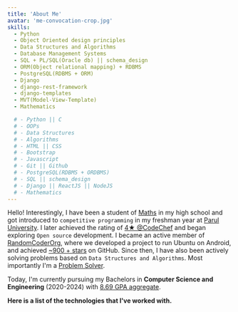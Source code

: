```yaml
---
title: 'About Me'
avatar: 'me-convocation-crop.jpg'
skills:
  - Python
  - Object Oriented design principles
  - Data Structures and Algorithms
  - Database Management Systems
  - SQL + PL/SQL(Oracle db) || schema_design
  - ORM(Object relational mapping) + RDBMS
  - PostgreSQL(RDBMS + ORM)
  - Django
  - django-rest-framework
  - django-templates
  - MVT(Model-View-Template)
  - Mathematics

  # - Python || C
  # - OOPs
  # - Data Structures
  # - Algorithms
  # - HTML || CSS
  # - Bootstrap
  # - Javascript
  # - Git || Github
  # - PostgreSQL(RDBMS + ORDBMS)
  # - SQL || schema_design
  # - Django || ReactJS || NodeJS
  # - Mathematics
---
```


Hello! Interestingly, I have been a student of [Maths](https://drive.google.com/file/d/15h9Gz045CkqvyadtdMqCstNRgOX2RXDx/view?usp=sharing) in my high school and got introduced to `competitive programming` in my freshman year at [Parul University](https://paruluniversity.ac.in/). I later achieved the rating of [4★ @CodeChef](https://www.codechef.com/users/ayon_ssp) and began exploring `Open source` development. I became an active member of [RandomCoderOrg](https://github.com/RandomCoderOrg), where we developed a project to run Ubuntu on Android, and achieved [~900 + stars](https://github.com/RandomCoderOrg/ubuntu-on-android) on GitHub. Since then, I have also been actively solving problems based on `Data Structures and Algorithms`. Most importantly I'm a [Problem Solver](https://leetcode.com/Ayon_ssp/).

Today, I'm currently pursuing my Bachelors in **Computer Science and Engineering** (2020-2024) with [8.69 GPA aggregate](https://drive.google.com/file/d/1Iu2usecTJv97dOcOub41hjpXQhw2bdGj/view?usp=sharing).

<!-- I also have knowledge of **Web Development** and have created several projects using HTML, CSS, Javascript / React.js, Node.js, Django, and PostgreSQL. I'm also part of some student organisations and Leading one of them. -->

**Here is a list of the technologies that I've worked with.**
